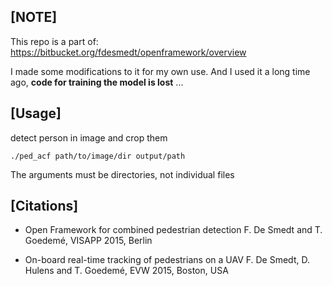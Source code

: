 ## [NOTE]

This repo is a part of: https://bitbucket.org/fdesmedt/openframework/overview

I made some modifications to it for my own use.
And I used it a long time ago, **code for training the model is lost** ...

## [Usage]

detect person in image and crop them

    ./ped_acf path/to/image/dir output/path

The arguments must be directories, not individual files

## [Citations]
*  Open Framework for combined pedestrian detection
    F. De Smedt and T. Goedemé, VISAPP 2015, Berlin

*  On-board real-time tracking of pedestrians on a UAV
   F. De Smedt, D. Hulens and T. Goedemé, EVW 2015, Boston, USA
